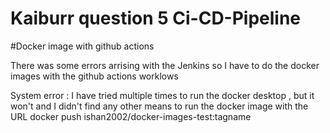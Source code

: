 # Kaiburr question 5 Ci-CD-Pipeline
#Docker image with github actions

There was some errors arrising with the Jenkins so I have to do the docker images with the github actions worklows

System error :  I have tried multiple times to run the docker desktop , but it won't and I didn't find any other means to run the docker image with  the URL 
docker push ishan2002/docker-images-test:tagname
